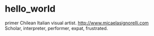 # hello_world
primer
Chilean Italian visual artist. http://www.micaelasignorelli.com
Scholar, interpreter, performer, expat, frustrated.
